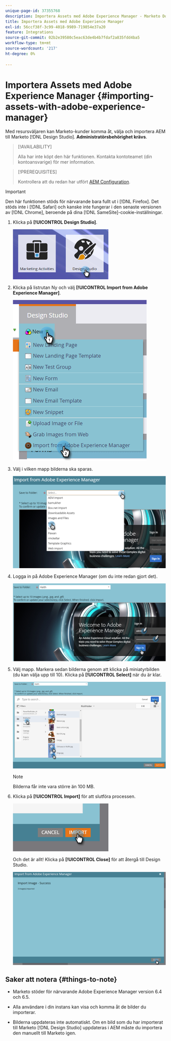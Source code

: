 ```yaml
---
unique-page-id: 37355768
description: Importera Assets med Adobe Experience Manager - Marketo Docs - produktdokumentation
title: Importera Assets med Adobe Experience Manager
exl-id: 56ccf38f-3c99-4018-9989-719854e37a20
feature: Integrations
source-git-commit: 02b2e39580c5eac63de4b4b7fdaf2a835fdd4ba5
workflow-type: tm+mt
source-wordcount: '217'
ht-degree: 0%

---
```


# Importera Assets med Adobe Experience Manager {#importing-assets-with-adobe-experience-manager}

Med resursväljaren kan Marketo-kunder komma åt, välja och importera AEM till Marketo [!DNL Design Studio]. **Administratörsbehörighet krävs**.

>[!AVAILABILITY]
>
>Alla har inte köpt den här funktionen. Kontakta kontoteamet (din kontoansvarige) för mer information.

>[!PREREQUISITES]
>
>Kontrollera att du redan har utfört [AEM Configuration](/help/marketo/product-docs/core-marketo-concepts/miscellaneous/configuring-adobe-experience-manager-integration.md).

>[!IMPORTANT]
>
>Den här funktionen stöds för närvarande bara fullt ut i [!DNL Firefox]. Det stöds inte i [!DNL Safari] och kanske inte fungerar i den senaste versionen av [!DNL Chrome], beroende på dina [!DNL SameSite]-cookie-inställningar.

1. Klicka på **[!UICONTROL Design Studio]**.

   ![](assets/importing-assets-with-adobe-experience-manager-1.png)

1. Klicka på listrutan Ny och välj **[!UICONTROL Import from Adobe Experience Manager]**.

   ![](assets/importing-assets-with-adobe-experience-manager-2.png)

1. Välj i vilken mapp bilderna ska sparas.

   ![](assets/importing-assets-with-adobe-experience-manager-3.png)

1. Logga in på Adobe Experience Manager (om du inte redan gjort det).

   ![](assets/importing-assets-with-adobe-experience-manager-4.png)

1. Välj mapp. Markera sedan bilderna genom att klicka på miniatyrbilden (du kan välja upp till 10). Klicka på **[!UICONTROL Select]** när du är klar.

   ![](assets/importing-assets-with-adobe-experience-manager-5.png)

   >[!NOTE]
   >
   >Bilderna får inte vara större än 100 MB.

1. Klicka på **[!UICONTROL Import]** för att slutföra processen.

   ![](assets/importing-assets-with-adobe-experience-manager-6.png)

   Och det är allt! Klicka på **[!UICONTROL Close]** för att återgå till Design Studio.

   ![](assets/importing-assets-with-adobe-experience-manager-7.png)

## Saker att notera {#things-to-note}

* Marketo stöder för närvarande Adobe Experience Manager version 6.4 och 6.5.

* Alla användare i din instans kan visa och komma åt de bilder du importerar.

* Bilderna uppdateras inte automatiskt. Om en bild som du har importerat till Marketo [!DNL Design Studio] uppdateras i AEM måste du importera den manuellt till Marketo igen.

